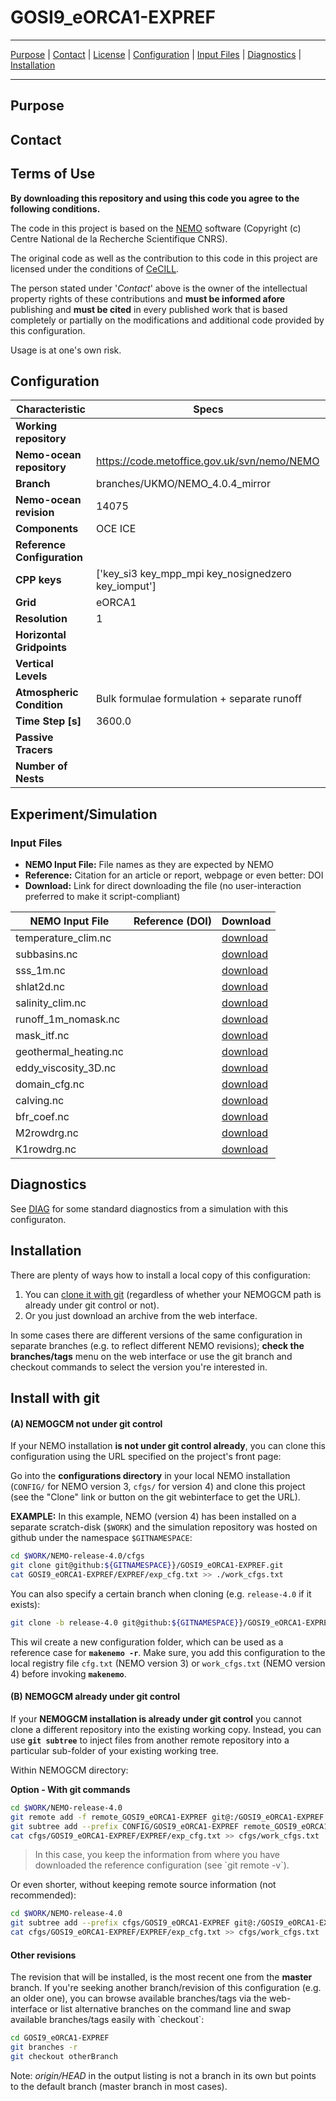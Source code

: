  

# GOSI9_eORCA1-EXPREF
___

[Purpose](#purpose)  |  [Contact](#contact)  |  [License](#license)  |  [Configuration](#configuration) | [Input Files](#input-files)  |  [Diagnostics](#diagnostics)  | [Installation](#installation)

____

## Purpose




## Contact




## Terms of Use

**By downloading this repository and using this code you agree to the following conditions.**

The code in this project is based on the [NEMO](http://www.nemo-ocean.eu) software (Copyright (c) Centre National de la Recherche Scientifique CNRS).

The original code as well as the contribution to this code in this project are licensed under the conditions of [CeCILL](http://www.cecill.info). 

The person stated under '*Contact*' above is the owner of the intellectual property rights of these contributions and **must be informed afore** publishing and **must be cited** in every published work that is based completely or partially on the modifications and additional code provided by this configuration.

Usage is at one's own risk. 


## Configuration

|  **Characteristic** | **Specs** |
|-------------- | -------------- | 
| **Working repository** |  | 
| **Nemo-ocean repository** | https://code.metoffice.gov.uk/svn/nemo/NEMO | 
| **Branch** | branches/UKMO/NEMO_4.0.4_mirror | 
| **Nemo-ocean revision** | 14075 | 
| **Components** | OCE ICE | 
| **Reference Configuration** |  | 
| **CPP keys** | ['key_si3 key_mpp_mpi key_nosignedzero key_iomput'] | 
| **Grid** | eORCA1 | 
| **Resolution** | 1 | 
| **Horizontal Gridpoints** |  | 
| **Vertical Levels** |  | 
| **Atmospheric Condition** | Bulk formulae formulation + separate runoff | 
| **Time Step [s]** | 3600.0 | 
| **Passive Tracers** |  | 
| **Number of Nests** |  | 


## Experiment/Simulation

<!--//DELDEL
The default settings for this experiment can be found in the [EXPREF](EXPREF) folder.
The modified code is located in the [MY_SRC](MY_SRC) directory.
DELDEL//-->

### Input Files

*  **NEMO Input File:** File names as they are expected by NEMO  
*  **Reference:** Citation for an article or report, webpage or even better: DOI  
*  **Download:** Link for direct downloading the file (no user-interaction preferred to make it script-compliant)  


| **NEMO Input File** | **Reference (DOI)** | **Download** |
| ------------------ | ------------------ | ------------------ | 
| temperature_clim.nc |   | [download](https://gws-access.jasmin.ac.uk/public/jmmp/GOSI9_eORCA1_config/eORCA1_inputs/EN4_v1.1.1995_2014.monthlymean_eORCA1T_NEMO_L75_teos10.nc) |
| subbasins.nc |   | [download](https://gws-access.jasmin.ac.uk/public/jmmp/GOSI9_eORCA1_config/eORCA1_inputs/subbasins_CMIP6.nc) |
| sss_1m.nc |   | [download](https://gws-access.jasmin.ac.uk/public/jmmp/GOSI9_eORCA1_config/eORCA1_inputs/sss_1m_EN4_eORCA1_teos10.nc) |
| shlat2d.nc |   | [download](https://gws-access.jasmin.ac.uk/public/jmmp/GOSI9_eORCA1_config/eORCA1_inputs/eORCA_R1_shlat2d.nc) |
| salinity_clim.nc |   | [download](https://gws-access.jasmin.ac.uk/public/jmmp/GOSI9_eORCA1_config/eORCA1_inputs/EN4_v1.1.1995_2014.monthlymean_eORCA1T_NEMO_L75_teos10.nc) |
| runoff_1m_nomask.nc |   | [download](https://gws-access.jasmin.ac.uk/public/jmmp/GOSI9_eORCA1_config/eORCA1_inputs/eORCA1_runoff_GO6_icb.nc) |
| mask_itf.nc |   | [download](https://gws-access.jasmin.ac.uk/public/jmmp/GOSI9_eORCA1_config/eORCA1_inputs/eORCA_R1_maskITF_v1.0.nc) |
| geothermal_heating.nc |   | [download](https://gws-access.jasmin.ac.uk/public/jmmp/GOSI9_eORCA1_config/eORCA1_inputs/goutorbe_1x1_0360_eORCA1_v2.2x.nc) |
| eddy_viscosity_3D.nc |   | [download](https://gws-access.jasmin.ac.uk/public/jmmp/GOSI9_eORCA1_config/eORCA1_inputs/eddy_viscosity_3D_eORCA1.nc) |
| domain_cfg.nc |   | [download](https://gws-access.jasmin.ac.uk/public/jmmp/GOSI9_eORCA1_config/eORCA1_inputs/domcfg_eORCA1v2.3.nc) |
| calving.nc |   | [download](https://gws-access.jasmin.ac.uk/public/jmmp/GOSI9_eORCA1_config/eORCA1_inputs/ecalving_v2.2x.nc) |
| bfr_coef.nc |   | [download](https://gws-access.jasmin.ac.uk/public/jmmp/GOSI9_eORCA1_config/eORCA1_inputs/bfr_coef01.nc) |
| M2rowdrg.nc |   | [download](https://gws-access.jasmin.ac.uk/public/jmmp/GOSI9_eORCA1_config/eORCA1_inputs/eORCA_R1_M2_v1.0.nc) |
| K1rowdrg.nc |   | [download](https://gws-access.jasmin.ac.uk/public/jmmp/GOSI9_eORCA1_config/eORCA1_inputs/eORCA_R1_K1_v1.0.nc) |



## Diagnostics

See [DIAG](DIAG) for some standard diagnostics from a simulation with this configuraton.

## Installation

There are plenty of ways how to install a local copy of this configuration:

1. You can [clone it with git](#install-with-git) (regardless of whether your NEMOGCM path is already under git control or not). 
2. Or you just download an archive from the web interface.  

In some cases there are different versions of the same configuration in separate branches (e.g. to reflect different NEMO revisions); **check the branches/tags** menu on the web interface or use the git branch and checkout commands to select 
the version you're interested in.


## Install with git


#### (A) NEMOGCM not under git control

If your NEMO installation **is not under git control already**, you can clone this configuration using the URL specified on the project's front page:

Go into the **configurations directory** in your local NEMO installation (`CONFIG/` for NEMO version 3, `cfgs/` for version 4) and clone this project (see the "Clone" link or button on the git webinterface to get the URL).

**EXAMPLE:** In this example, NEMO (version 4) has been installed on a separate scratch-disk (`$WORK`) and the simulation repository was hosted on github under the namespace `$GITNAMESPACE`:

~~~bash
cd $WORK/NEMO-release-4.0/cfgs
git clone git@github:${GITNAMESPACE}}/GOSI9_eORCA1-EXPREF.git
cat GOSI9_eORCA1-EXPREF/EXPREF/exp_cfg.txt >> ./work_cfgs.txt
~~~

You can also specify a certain branch when cloning (e.g. `release-4.0` if it exists):

~~~bash
git clone -b release-4.0 git@github:${GITNAMESPACE}}/GOSI9_eORCA1-EXPREF.git
~~~

This wil create a new configuration folder, which can be used as a reference case for **`makenemo -r`**. 
Make sure, you add this configuration  to the local registry file `cfg.txt` (NEMO version 3) or `work_cfgs.txt` (NEMO version 4) before invoking **`makenemo`**.



#### (B) NEMOGCM already under git control

If your **NEMOGCM installation is already under git control** you cannot clone a different repository into the existing working copy. 
Instead, you can use **`git subtree`** to inject files from another remote repository into a particular sub-folder of your existing working tree.

Within NEMOGCM directory:

**Option - With git commands**

~~~bash
cd $WORK/NEMO-release-4.0
git remote add -f remote_GOSI9_eORCA1-EXPREF git@:/GOSI9_eORCA1-EXPREF.git   # add remote
git subtree add --prefix CONFIG/GOSI9_eORCA1-EXPREF remote_GOSI9_eORCA1-EXPREF branches/UKMO/NEMO_4.0.4_mirror --squash     # donwload master branch into sub-folder
cat cfgs/GOSI9_eORCA1-EXPREF/EXPREF/exp_cfg.txt >> cfgs/work_cfgs.txt
~~~

> In this case, you keep the information from where you have downloaded the reference configuration (see \`git remote -v\`).

Or even shorter, without keeping remote source information (not recommended):

~~~bash
cd $WORK/NEMO-release-4.0
git subtree add --prefix cfgs/GOSI9_eORCA1-EXPREF git@:/GOSI9_eORCA1-EXPREF.git branches/UKMO/NEMO_4.0.4_mirror --squash
cat cfgs/GOSI9_eORCA1-EXPREF/EXPREF/exp_cfg.txt >> cfgs/work_cfgs.txt
~~~


#### Other revisions

The revision that will be installed, is the most recent one from the **master** branch. 
If you're seeking another branch/revision of this configuration (e.g. an older one), you can browse available branches/tags via the web-interface or list alternative 
branches on the command line and swap available branches/tags easily with \`checkout\`:

~~~bash
cd GOSI9_eORCA1-EXPREF
git branches -r
git checkout otherBranch
~~~

Note: *origin/HEAD* in the output listing is not a branch in its own but points to the default branch (master branch in most cases).

        